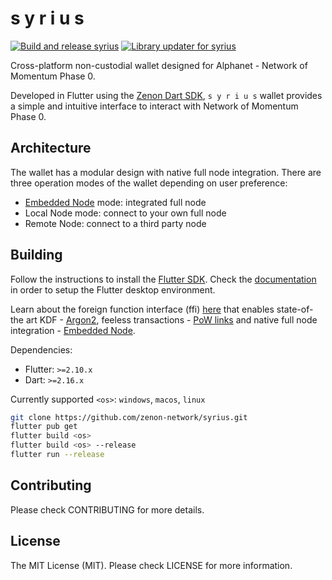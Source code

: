 # s y r i u s

[![Build and release syrius](https://github.com/zenon-network/syrius/actions/workflows/syrius_builder.yml/badge.svg?branch=cicd)](https://github.com/zenon-network/syrius/actions/workflows/syrius_builder.yml) [![Library updater for syrius](https://github.com/zenon-network/syrius/actions/workflows/syrius_lib_updater.yml/badge.svg?branch=cicd)](https://github.com/zenon-network/syrius/actions/workflows/syrius_lib_updater.yml)

Cross-platform non-custodial wallet designed for Alphanet - Network of Momentum Phase 0.

Developed in Flutter using the [Zenon Dart SDK](https://github.com/zenon-network/znn_sdk_dart), `s y r i u s` wallet provides a simple and intuitive interface to interact with Network of Momentum Phase 0.

## Architecture

The wallet has a modular design with native full node integration. There are three operation modes of the wallet depending on user preference:

- [Embedded Node](https://github.com/zenon-network/go-zenon) mode: integrated full node
- Local Node mode: connect to your own full node
- Remote Node: connect to a third party node

## Building

Follow the instructions to install the [Flutter SDK](https://docs.flutter.dev/get-started/install). Check the [documentation](https://docs.flutter.dev/desktop) in order to setup the Flutter desktop environment.

Learn about the foreign function interface (ffi) [here](https://docs.flutter.dev/development/platform-integration/c-interop) that enables state-of-the art KDF - [Argon2](https://github.com/zenon-network/argon2_ffi), feeless transactions - [PoW links](https://github.com/zenon-network/znn-pow-links-cpp) and native full node integration - [Embedded Node](https://github.com/zenon-network/go-zenon).

Dependencies:

- Flutter: `>=2.10.x`
- Dart: `>=2.16.x`

Currently supported `<os>`: `windows`, `macos`, `linux`

```bash
git clone https://github.com/zenon-network/syrius.git
flutter pub get
flutter build <os>
flutter build <os> --release
flutter run --release
```

## Contributing

Please check CONTRIBUTING for more details.

## License

The MIT License (MIT). Please check LICENSE for more information.
